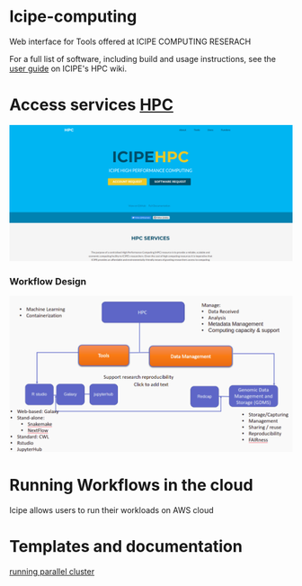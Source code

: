 # Icipe-computing

Web interface for Tools offered at ICIPE COMPUTING RESERACH 

For a full list of software, including build and usage instructions, see the [user guide](http://hpc02.icipe.org/) on ICIPE's HPC wiki.

# Access services [HPC](http://hpc01.icipe.org/hpc/)

![HPCsite](Images/hpc2.png)

### Workflow Design

![Work Design](Images/hpcd.png)


# Running Workflows in the cloud

Icipe allows users to run their workloads on AWS cloud 

# Templates and documentation 
 [running parallel cluster](https://github.com/espirado/Icipe-computing-Research/tree/main/Aws-Cluster)

